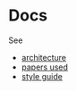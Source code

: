 # Docs

See

- [architecture](./architecture.md)
- [papers used](./papers.md)
- [style guide](./style.md)
